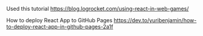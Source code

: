 Used this tutorial 
https://blog.logrocket.com/using-react-in-web-games/

How to deploy React App to GitHub Pages
https://dev.to/yuribenjamin/how-to-deploy-react-app-in-github-pages-2a1f